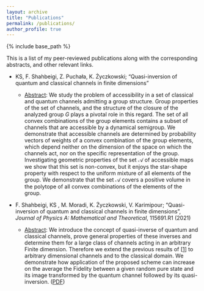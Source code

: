 ```yaml
---
layout: archive
title: "Publications"
permalink: /publications/
author_profile: true
---
```


{% include base_path %}

This is a list of my peer-reviewed publications along with the corresponding abstracts, and other relevant links.

* KS, F. Shahbeigi, Z. Puchała, K. Życzkowski; “Quasi-inversion of quantum and classical channels in finite dimensions”
  * [Abstract](https://arxiv.org/abs/2201.12524): We study the problem of accessibility in a set of classical and quantum channels admitting a group structure. Group properties of the set of channels, and the structure of the closure of the analyzed group $G$ plays a pivotal role in this regard. The set of all convex combinations of the group elements contains a subset of channels that are accessible by a dynamical semigroup. We demonstrate that accessible channels are determined by probability vectors of weights of a convex combination of the group elements, which depend neither on the dimension of the space on which the channels act, nor on the specific representation of the group. Investigating geometric properties of the set $\mathcal{A}$ of accessible maps we show that this set is non-convex, but it enjoys the star-shape property with respect to the uniform mixture of all elements of the group. We demonstrate that the set $\mathcal{A}$ covers a positive volume in the polytope of all convex combinations of the elements of the group.

* F. Shahbeigi, KS , M. Moradi, K. Życzkowski, V. Karimipour; “Quasi-inversion of quantum and classical channels in finite dimensions”, *Journal of Physics A: Mathematical and Theoretical*, 115691.R1 (2021)
  * [Abstract](https://arxiv.org/abs/2104.06062): We introduce the concept of quasi-inverse of quantum and classical channels, prove general properties of these inverses and determine them for a large class of channels acting in an arbitrary Finite dimension. Therefore we extend the previous results of [[1](https://arxiv.org/abs/1909.06118)] to arbitrary dimensional channels and to the classical domain. We demonstrate how application of the proposed scheme can increase on the average the Fidelity between a given random pure state and its image transformed by the quantum channel followed by its quasi-inversion. ([PDF](https://arxiv.org/pdf/2104.06062.pdf))